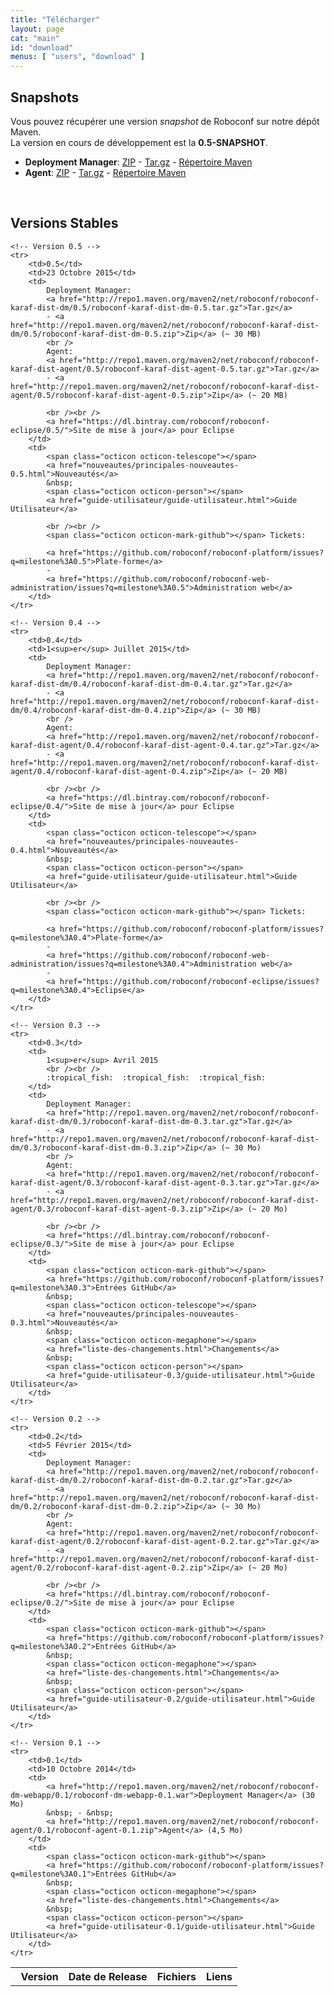 ```yaml
---
title: "Télécharger"
layout: page
cat: "main"
id: "download"
menus: [ "users", "download" ]
---
```


## Snapshots

Vous pouvez récupérer une version *snapshot* de Roboconf sur notre dépôt Maven.  
La version en cours de développement est la **0.5-SNAPSHOT**.

* **Deployment Manager**: [ZIP](https://oss.sonatype.org/service/local/artifact/maven/redirect?g=net.roboconf&r=snapshots&a=roboconf-karaf-dist-dm&v=LATEST&p=zip) - [Tar.gz](https://oss.sonatype.org/service/local/artifact/maven/redirect?g=net.roboconf&r=snapshots&a=roboconf-karaf-dist-dm&v=LATEST&p=tar.gz) - [Répertoire Maven](https://oss.sonatype.org/content/repositories/snapshots/net/roboconf/roboconf-karaf-dist-dm)
* **Agent**: [ZIP](https://oss.sonatype.org/service/local/artifact/maven/redirect?g=net.roboconf&r=snapshots&a=roboconf-karaf-dist-agent&v=LATEST&p=zip) - [Tar.gz](https://oss.sonatype.org/service/local/artifact/maven/redirect?g=net.roboconf&r=snapshots&a=roboconf-karaf-dist-agent&v=LATEST&p=tar.gz) - [Répertoire Maven](https://oss.sonatype.org/content/repositories/snapshots/net/roboconf/roboconf-karaf-dist-agent)

<br />

## Versions Stables

<table id="download-table">
	<tr>
		<th><span class="octicon octicon-pin"></span> &nbsp; Version</th>
		<th>Date de Release</th>
		<th>Fichiers</th>
		<th>Liens</th>
	</tr>
	
	<!-- Version 0.5 -->
	<tr>
		<td>0.5</td>
		<td>23 Octobre 2015</td>
		<td>
			Deployment Manager: 
			<a href="http://repo1.maven.org/maven2/net/roboconf/roboconf-karaf-dist-dm/0.5/roboconf-karaf-dist-dm-0.5.tar.gz">Tar.gz</a>
			- <a href="http://repo1.maven.org/maven2/net/roboconf/roboconf-karaf-dist-dm/0.5/roboconf-karaf-dist-dm-0.5.zip">Zip</a> (~ 30 MB)
			<br />
			Agent: 
			<a href="http://repo1.maven.org/maven2/net/roboconf/roboconf-karaf-dist-agent/0.5/roboconf-karaf-dist-agent-0.5.tar.gz">Tar.gz</a>
			- <a href="http://repo1.maven.org/maven2/net/roboconf/roboconf-karaf-dist-agent/0.5/roboconf-karaf-dist-agent-0.5.zip">Zip</a> (~ 20 MB)

			<br /><br />
			<a href="https://dl.bintray.com/roboconf/roboconf-eclipse/0.5/">Site de mise à jour</a> pour Eclipse
		</td>
		<td>
			<span class="octicon octicon-telescope"></span>
			<a href="nouveautes/principales-nouveautes-0.5.html">Nouveautés</a>
			&nbsp;
			<span class="octicon octicon-person"></span>
			<a href="guide-utilisateur/guide-utilisateur.html">Guide Utilisateur</a>
			
			<br /><br />
			<span class="octicon octicon-mark-github"></span> Tickets: 
			
			<a href="https://github.com/roboconf/roboconf-platform/issues?q=milestone%3A0.5">Plate-forme</a>
			-
			<a href="https://github.com/roboconf/roboconf-web-administration/issues?q=milestone%3A0.5">Administration web</a>
		</td>
	</tr>
	
	<!-- Version 0.4 -->
	<tr>
		<td>0.4</td>
		<td>1<sup>er</sup> Juillet 2015</td>
		<td>
			Deployment Manager: 
			<a href="http://repo1.maven.org/maven2/net/roboconf/roboconf-karaf-dist-dm/0.4/roboconf-karaf-dist-dm-0.4.tar.gz">Tar.gz</a>
			- <a href="http://repo1.maven.org/maven2/net/roboconf/roboconf-karaf-dist-dm/0.4/roboconf-karaf-dist-dm-0.4.zip">Zip</a> (~ 30 MB)
			<br />
			Agent: 
			<a href="http://repo1.maven.org/maven2/net/roboconf/roboconf-karaf-dist-agent/0.4/roboconf-karaf-dist-agent-0.4.tar.gz">Tar.gz</a>
			- <a href="http://repo1.maven.org/maven2/net/roboconf/roboconf-karaf-dist-agent/0.4/roboconf-karaf-dist-agent-0.4.zip">Zip</a> (~ 20 MB)

			<br /><br />
			<a href="https://dl.bintray.com/roboconf/roboconf-eclipse/0.4/">Site de mise à jour</a> pour Eclipse
		</td>
		<td>
			<span class="octicon octicon-telescope"></span>
			<a href="nouveautes/principales-nouveautes-0.4.html">Nouveautés</a>
			&nbsp;
			<span class="octicon octicon-person"></span>
			<a href="guide-utilisateur/guide-utilisateur.html">Guide Utilisateur</a>
			
			<br /><br />
			<span class="octicon octicon-mark-github"></span> Tickets: 
			
			<a href="https://github.com/roboconf/roboconf-platform/issues?q=milestone%3A0.4">Plate-forme</a>
			-
			<a href="https://github.com/roboconf/roboconf-web-administration/issues?q=milestone%3A0.4">Administration web</a>
			-
			<a href="https://github.com/roboconf/roboconf-eclipse/issues?q=milestone%3A0.4">Eclipse</a>
		</td>
	</tr>

	<!-- Version 0.3 -->
	<tr>
		<td>0.3</td>
		<td>
			1<sup>er</sup> Avril 2015
			<br /><br />
			:tropical_fish:  :tropical_fish:  :tropical_fish:
		</td>
		<td>
			Deployment Manager: 
			<a href="http://repo1.maven.org/maven2/net/roboconf/roboconf-karaf-dist-dm/0.3/roboconf-karaf-dist-dm-0.3.tar.gz">Tar.gz</a>
			- <a href="http://repo1.maven.org/maven2/net/roboconf/roboconf-karaf-dist-dm/0.3/roboconf-karaf-dist-dm-0.3.zip">Zip</a> (~ 30 Mo)
			<br />
			Agent: 
			<a href="http://repo1.maven.org/maven2/net/roboconf/roboconf-karaf-dist-agent/0.3/roboconf-karaf-dist-agent-0.3.tar.gz">Tar.gz</a>
			- <a href="http://repo1.maven.org/maven2/net/roboconf/roboconf-karaf-dist-agent/0.3/roboconf-karaf-dist-agent-0.3.zip">Zip</a> (~ 20 Mo)

			<br /><br />
			<a href="https://dl.bintray.com/roboconf/roboconf-eclipse/0.3/">Site de mise à jour</a> pour Eclipse
		</td>
		<td>
			<span class="octicon octicon-mark-github"></span> 
			<a href="https://github.com/roboconf/roboconf-platform/issues?q=milestone%3A0.3">Entrées GitHub</a>
			&nbsp;
			<span class="octicon octicon-telescope"></span>
			<a href="nouveautes/principales-nouveautes-0.3.html">Nouveautés</a>
			&nbsp;
			<span class="octicon octicon-megaphone"></span>
			<a href="liste-des-changements.html">Changements</a> 
			&nbsp;
			<span class="octicon octicon-person"></span>
			<a href="guide-utilisateur-0.3/guide-utilisateur.html">Guide Utilisateur</a>
		</td>
	</tr>

	<!-- Version 0.2 -->
	<tr>
		<td>0.2</td>
		<td>5 Février 2015</td>
		<td>
			Deployment Manager: 
			<a href="http://repo1.maven.org/maven2/net/roboconf/roboconf-karaf-dist-dm/0.2/roboconf-karaf-dist-dm-0.2.tar.gz">Tar.gz</a>
			- <a href="http://repo1.maven.org/maven2/net/roboconf/roboconf-karaf-dist-dm/0.2/roboconf-karaf-dist-dm-0.2.zip">Zip</a> (~ 30 Mo)
			<br />
			Agent: 
			<a href="http://repo1.maven.org/maven2/net/roboconf/roboconf-karaf-dist-agent/0.2/roboconf-karaf-dist-agent-0.2.tar.gz">Tar.gz</a>
			- <a href="http://repo1.maven.org/maven2/net/roboconf/roboconf-karaf-dist-agent/0.2/roboconf-karaf-dist-agent-0.2.zip">Zip</a> (~ 20 Mo)

			<br /><br />
			<a href="https://dl.bintray.com/roboconf/roboconf-eclipse/0.2/">Site de mise à jour</a> pour Eclipse
		</td>
		<td>
			<span class="octicon octicon-mark-github"></span> 
			<a href="https://github.com/roboconf/roboconf-platform/issues?q=milestone%3A0.2">Entrées GitHub</a>
			&nbsp;
			<span class="octicon octicon-megaphone"></span>
			<a href="liste-des-changements.html">Changements</a> 
			&nbsp;
			<span class="octicon octicon-person"></span>
			<a href="guide-utilisateur-0.2/guide-utilisateur.html">Guide Utilisateur</a>
		</td>
	</tr>

	<!-- Version 0.1 -->
	<tr>
		<td>0.1</td>
		<td>10 Octobre 2014</td>
		<td>
			<a href="http://repo1.maven.org/maven2/net/roboconf/roboconf-dm-webapp/0.1/roboconf-dm-webapp-0.1.war">Deployment Manager</a> (30 Mo)
			&nbsp; - &nbsp;
			<a href="http://repo1.maven.org/maven2/net/roboconf/roboconf-agent/0.1/roboconf-agent-0.1.zip">Agent</a> (4,5 Mo)
		</td>
		<td>
			<span class="octicon octicon-mark-github"></span> 
			<a href="https://github.com/roboconf/roboconf-platform/issues?q=milestone%3A0.1">Entrées GitHub</a>
			&nbsp;
			<span class="octicon octicon-megaphone"></span>
			<a href="liste-des-changements.html">Changements</a> 
			&nbsp;
			<span class="octicon octicon-person"></span>
			<a href="guide-utilisateur-0.1/guide-utilisateur.html">Guide Utilisateur</a>
		</td>
	</tr>
</table>
